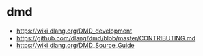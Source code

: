 # dmd

- https://wiki.dlang.org/DMD_development
- https://github.com/dlang/dmd/blob/master/CONTRIBUTING.md
- https://wiki.dlang.org/DMD_Source_Guide

